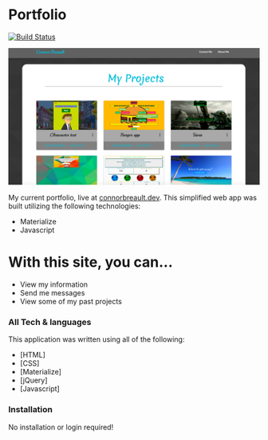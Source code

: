 # Portfolio

[![Build Status](https://travis-ci.org/joemccann/dillinger.svg?branch=master)](https://travis-ci.org/joemccann/dillinger)

![Demoimg](./assets/images/demo.png)

My current portfolio, live at [connorbreault.dev](https://connorbreault.dev/). This simplified web app was built utilizing the following technologies:

  - Materialize
  - Javascript

# With this site, you can...

  - View my information
  - Send me messages
  - View some of my past projects

### All Tech & languages

This application was written using all of the following:

* [HTML]
* [CSS]
* [Materialize]
* [jQuery]
* [Javascript]


### Installation

No installation or login required!